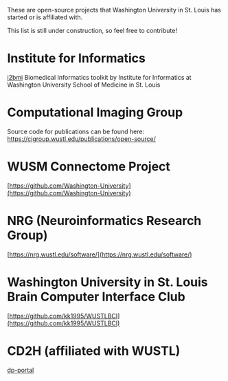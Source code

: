These are open-source projects that Washington University in St. Louis has started or is affiliated with.

This list is still under construction, so feel free to contribute!

# Institute for Informatics
[i2bmi](https://github.com/abraxasyu/i2bmiV) Biomedical Informatics toolkit by Institute for Informatics at Washington University School of Medicine in St. Louis 

# Computational Imaging Group
Source code for publications can be found here:
https://cigroup.wustl.edu/publications/open-source/

# WUSM Connectome Project
[https://github.com/Washington-University](https://github.com/Washington-University)

# NRG (Neuroinformatics Research Group)
[https://nrg.wustl.edu/software/](https://nrg.wustl.edu/software/)

# Washington University in St. Louis Brain Computer Interface Club
[https://github.com/kk1995/WUSTLBCI](https://github.com/kk1995/WUSTLBCI)

# CD2H (affiliated with WUSTL)
[dp-portal](https://github.com/data2health/rdp-portal)
